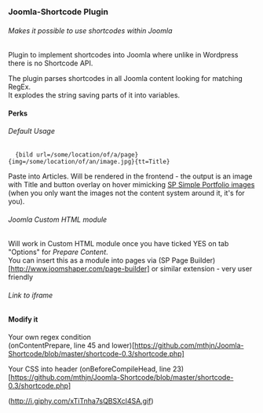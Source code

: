 ### Joomla-Shortcode Plugin
###### Makes it possible to use shortcodes within Joomla
  
Plugin to implement shortcodes into Joomla where unlike in Wordpress there is no Shortcode API.  
  
The plugin parses shortcodes in all Joomla content looking for matching RegEx.  
It explodes the string saving parts of it into variables.  

#### Perks
  
###### Default Usage

      {bild url=/some/location/of/a/page}{img=/some/location/of/an/image.jpg}{tt=Title}

Paste into Articles. Will be rendered in the frontend -  the output is an image with Title and button overlay on hover mimicking [SP Simple Portfolio images](http://demo.joomshaper.com/extensions/sp-simple-portfolio) (when you only want the images not the content system around it, it's for you).  
  
  
###### Joomla Custom HTML module  

Will work in Custom HTML module once you have ticked YES on tab "Options" for *Prepare Content*.  
You can insert this as a module into pages via (SP Page Builder)[http://www.joomshaper.com/page-builder] or similar extension - very user friendly  

###### Link to iframe  



#### Modify it  

Your own regex condition  
(onContentPrepare, line 45 and lower)[https://github.com/mthjn/Joomla-Shortcode/blob/master/shortcode-0.3/shortcode.php]  

Your CSS into header 
(onBeforeCompileHead, line 23)[https://github.com/mthjn/Joomla-Shortcode/blob/master/shortcode-0.3/shortcode.php]    

(http://i.giphy.com/xTiTnha7sQBSXcl4SA.gif)
